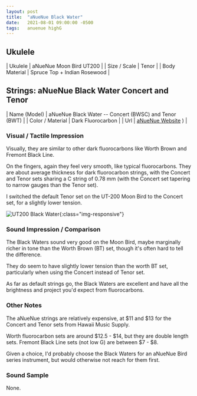 ```yaml
---
layout: post
title:  "aNueNue Black Water"
date:   2021-08-01 09:00:00 -0500
tags:   anuenue highG
---
```


## Ukulele

| Ukulele       | aNueNue Moon Bird UT200      |
| Size / Scale  | Tenor                        |
| Body Material | Spruce Top + Indian Rosewood |



## Strings: aNueNue Black Water Concert and Tenor

| Name (Model)     | aNueNue Black Water -- Concert (BWSC) and Tenor (BWT)                        |
| Color / Material | Dark Fluorocarbon |
| Url              | [aNueNue Website](https://www.anuenuemusic.com/en/accessories/STRINGS-PACT)
) |



### Visual / Tactile Impression

Visually, they are similar to other dark fluorocarbons like Worth Brown and Fremont Black Line.

On the fingers, again they feel very smooth, like typical fluorocarbons. They are about average thickness for dark fluorocarbon strings, with the Concert and Tenor sets sharing a C string of 0.78 mm (with the Concert set tapering to narrow gauges than the Tenor set).

I switched the default Tenor set on the UT-200 Moon Bird to the Concert set, for a slightly lower tension. 

![UT200 Black Water](/uke-strings/assets/img/anuenue_blackwater.jpg){:class="img-responsive"}


### Sound Impression / Comparison

The Black Waters sound very good on the Moon Bird, maybe marginally richer in tone than the Worth Brown (BT) set, though it's often hard to tell the difference.

They do seem to have slightly lower tension than the worth BT set, particularly when using the Concert instead of Tenor set.

As far as default strings go, the Black Waters are excellent and have all the brightness and project you'd expect from fluorocarbons. 


### Other Notes

The aNueNue strings are relatively expensive, at $11 and $13 for the Concert and Tenor sets from Hawaii Music Supply.

Worth fluorocarbon sets are around $12.5 - $14, but they are double length sets. Fremont Black Line sets (not low G) are between $7 - $8.

Given a choice, I'd probably choose the Black Waters for an aNueNue Bird series instrument, but would otherwise not reach for them first. 


### Sound Sample

None.



